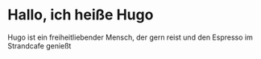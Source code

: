 # Hallo, ich heiße Hugo

Hugo ist ein freiheitliebender Mensch, der gern reist und den Espresso im Strandcafe genießt